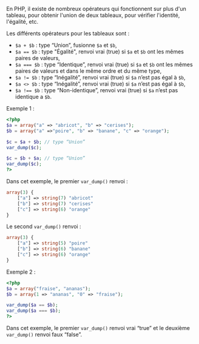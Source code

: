 En PHP, il existe de nombreux opérateurs qui fonctionnent sur plus d'un tableau, pour obtenir l'union de deux tableaux, pour vérifier l'identité, l'égalité, etc.

Les différents opérateurs pour les tableaux sont :

- ```$a + $b``` : type “Union”, fusionne ```$a``` et ```$b```,
- ```$a == $b``` : type "Égalité", renvoi vrai (true) si ```$a``` et ```$b``` ont les mêmes paires de valeurs,
- ```$a === $b``` : type “Identique”, renvoi vrai (true) si ```$a``` et ```$b``` ont les mêmes paires de valeurs et dans le même ordre et du même type,
- ```$a != $b``` : type “Inégalité”, renvoi vrai (true) si ```$a``` n’est pas égal à ```$b```,
- ```$a <> $b``` : type “Inégalité”, renvoi vrai (true) si ```$a``` n’est pas égal à ```$b```,
- ```$a !== $b``` : type “Non-identique”, renvoi vrai (true) si ```$a``` n’est pas identique a ```$b```.

Exemple 1 :

```php
<?php
$a = array("a" => "abricot", "b" => "cerises");
$b = array("a" =>"poire", "b" => "banane", "c" => "orange");

$c = $a + $b; // type “Union”
var_dump($c);

$c = $b + $a; // type “Union”
var_dump($c);
?>
```

Dans cet exemple, le premier ```var_dump()``` renvoi :

```php
array(3) {
    ["a"] => string(7) "abricot"
    ["b"] => string(7) "cerises"
    ["c"] => string(6) "orange"
}
```

Le second ```var_dump()``` renvoi :

```php
array(3) {
    ["a"] => string(5) "poire"
    ["b"] => string(6) "banane"
    ["c"] => string(6) "orange"
}
```

Exemple 2 :

```php
<?php
$a = array("fraise", "ananas");
$b = array(1 => "ananas", "0" => "fraise");

var_dump($a == $b);
var_dump($a === $b); 
?>
```

Dans cet exemple, le premier ```var_dump()``` renvoi vrai “true” et le deuxième ```var_dump()``` renvoi faux “false”.